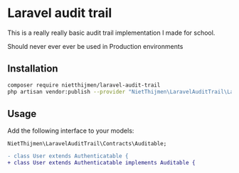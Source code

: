 # Laravel audit trail
This is a really really basic audit trail implementation I made for school.

Should never ever ever be used in Production environments


## Installation
```bash
composer require nietthijmen/laravel-audit-trail
php artisan vendor:publish --provider "NietThijmen\LaravelAuditTrail\LaravelAuditTrailServiceProvider" --tag="audit-trail-provider"
```

## Usage
Add the following interface to your models:
```
NietThijmen\LaravelAuditTrail\Contracts\Auditable;
```

```diff
- class User extends Authenticatable {
+ class User extends Authenticatable implements Auditable {
```
